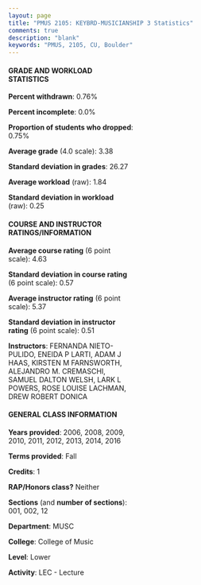 ```yaml
---
layout: page
title: "PMUS 2105: KEYBRD-MUSICIANSHIP 3 Statistics"
comments: true
description: "blank"
keywords: "PMUS, 2105, CU, Boulder"
--- 
```

<head>
<script src="https://ajax.googleapis.com/ajax/libs/jquery/2.1.3/jquery.min.js"></script>
<script src="https://dl.dropboxusercontent.com/s/pc42nxpaw1ea4o9/highcharts.js?dl=0"></script>
<!-- <script src="../assets/js/highcharts.js"></script> -->
<style type="text/css">@font-face {
	font-family: "Bebas Neue";
	src: url(https://www.filehosting.org/file/details/544349/BebasNeue%20Regular.otf) format("opentype");
	}
	h1.Bebas { 
		font-family: "Bebas Neue", Verdana, Tahoma;
	}
</style>
</head>
<body>
	<div id="container" style="float: right; width: 45%; height: 88%; margin-left: 2.5%; margin-right: 2.5%;"></div>
	<script language="JavaScript">
		$(document).ready(function() {
		var chart = {type: 'column'};
		var title = {text: 'Grade Distribution'};
		var xAxis = {categories: ['A','B','C','D','F'],crosshair: true};
		var yAxis = {min: 0,title: {text: 'Percentage'}};
		var tooltip = {headerFormat: '<center><b><span style="font-size:20px">{point.key}</span></b></center>',
		               pointFormat: '<td style="padding:0"><b>{point.y:.1f}%</b></td>',
		               footerFormat: '</table>',shared: true,useHTML: true};
		var plotOptions = {column: {pointPadding: 0.0,borderWidth: 0}};  
		var credits = {enabled: false};var series= [{name: 'Percent',data: [56.39,31.58,9.77,1.5,0.75,]}];
		var json = {};
		json.chart = chart;
		json.title = title;
		json.tooltip = tooltip;
		json.xAxis = xAxis;
		json.yAxis = yAxis;  
		json.series = series;
		json.plotOptions = plotOptions;  
		json.credits = credits;
		$('#container').highcharts(json);
	});
	</script>
</body>
			   
#### GRADE AND WORKLOAD STATISTICS

**Percent withdrawn**: 0.76%

**Percent incomplete**: 0.0%

**Proportion of students who dropped**: 0.75%

**Average grade** (4.0 scale): 3.38

**Standard deviation in grades**: 26.27

**Average workload** (raw): 1.84

**Standard deviation in workload** (raw): 0.25

#### COURSE AND INSTRUCTOR RATINGS/INFORMATION

**Average course rating** (6 point scale): 4.63

**Standard deviation in course rating** (6 point scale): 0.57

**Average instructor rating** (6 point scale): 5.37

**Standard deviation in instructor rating** (6 point scale): 0.51

**Instructors**: FERNANDA NIETO-PULIDO, ENEIDA P LARTI, ADAM J HAAS, KIRSTEN M FARNSWORTH, ALEJANDRO M. CREMASCHI, SAMUEL DALTON WELSH, LARK L POWERS, ROSE LOUISE LACHMAN, DREW ROBERT DONICA

#### GENERAL CLASS INFORMATION

**Years provided**: 2006, 2008, 2009, 2010, 2011, 2012, 2013, 2014, 2016

**Terms provided**: Fall

**Credits**: 1

**RAP/Honors class?** Neither

**Sections** (and **number of sections**): 001, 002, 12

**Department**: MUSC

**College**: College of Music

**Level**: Lower

**Activity**: LEC - Lecture